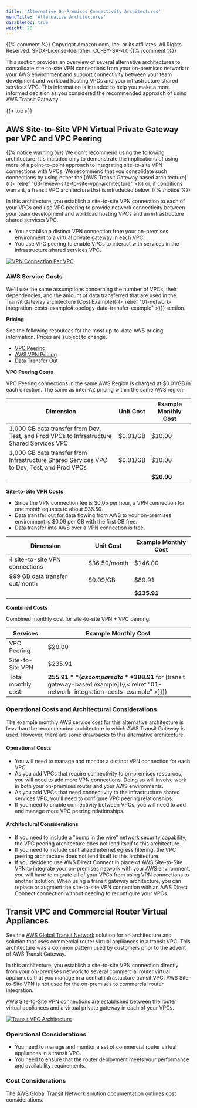 ```yaml
---
title: 'Alternative On-Premises Connectivity Architectures'
menuTitle: 'Alternative Architectures'
disableToc: true
weight: 20
---
```


{{% comment %}}
Copyright Amazon.com, Inc. or its affiliates. All Rights Reserved.
SPDX-License-Identifier: CC-BY-SA-4.0
{{% /comment %}}

This section provides an overview of several alternative architectures to consolidate site-to-site VPN connections from your on-premises network to your AWS environment and support connectivity between your team develpment and workload hosting VPCs and your infrastructure shared services VPC.  This information is intended to help you make a more informed decision as you considered the recommended approach of using AWS Transit Gateway.

{{< toc >}}

## AWS Site-to-Site VPN Virtual Private Gateway per VPC and VPC Peering

{{% notice warning %}}
We don't recommend using the following architecture. It's included only to demonstrate the implications of using more of a point-to-point approach to integrating site-to-site VPN connections with VPCs.  We recommend that you consolidate such connections by using either the [AWS Transit Gateway based architecture]({{< relref "03-review-site-to-site-vpn-architecture" >}}) or, if conditions warrant, a transit VPC architecture that is introduced below.
{{% /notice %}}

In this architecture, you establish a site-to-site VPN connection to each of your VPCs and use VPC peering to provide network connecticity between your team development and workload hosting VPCs and an infrastructure shared services VPC.

* You establish a distinct VPN connection from your on-premises environment to a virtual private gateway in each VPC.
* You use VPC peering to enable VPCs to interact with services in the infrastructure shared services VPC.

[![VPN Connection Per VPC](/images/05-optional/01-hybrid-networking/site-to-site-vpn-site-to-site-vpn-each-vpc.png?height=600px)](/images/05-optional/01-hybrid-networking/site-to-site-vpn-site-to-site-vpn-each-vpc.png)

### AWS Service Costs

We'll use the same assumptions concerning the number of VPCs, their dependencies, and the amount of data transferred that are used in the Transit Gateway architecture [Cost Example]({{< relref "01-network-integration-costs-example#topology-data-transfer-example" >}}) section.

**Pricing**

See the following resources for the most up-to-date AWS pricing information. Prices are subject to change.

* [VPC Peering](https://docs.aws.amazon.com/vpc/latest/peering/vpc-peering-basics.html#vpc-peering-pricing)
* [AWS VPN Pricing](https://aws.amazon.com/vpn/pricing/)
* [Data Transfer Out](https://aws.amazon.com/ec2/pricing/on-demand/)

**VPC Peering Costs**

VPC Peering connections in the same AWS Region is charged at $0.01/GB in each direction. The same as inter-AZ pricing within the same AWS region.

|Dimension|Unit Cost|Example Monthly Cost|
|---------|---------|------------|
|1,000 GB data transfer from Dev, Test, and Prod VPCs to Infrastructure Shared Services VPC|$0.01/GB|$10.00|
|1,000 GB data transfer from Infrastructure Shared Services VPC to Dev, Test, and Prod VPCs|$0.01/GB|$10.00|
| | |**$20.00**|

**Site-to-Site VPN Costs**

* Since the VPN connection fee is $0.05 per hour, a VPN connection for one month equates to about $36.50.
* Data transfer out for data flowing from AWS to your on-premises environment is $0.09 per GB with the first GB free.
* Data transfer into AWS over a VPN connection is free.

|Dimension|Unit Cost|Example Monthly Cost|
|---------|---------|------------|
|4 site-to-site VPN connections|$36.50/month|$146.00|
|999 GB data transfer out/month|$0.09/GB|$89.91|
| | |**$235.91**|

**Combined Costs**

Combined monthly cost for site-to-site VPN + VPC peering: 

|Services|Example Monthly Cost|
|--------|----------|
|VPC Peering|$20.00|
|Site-to-Site VPN|$235.91|
|Total monthly cost:|**$255.91** (as compared to **$388.91** for [transit gateway-based example]({{< relref "01-network-integration-costs-example" >}}))|

### Operational Costs and Architectural Considerations

The example monthly AWS service cost for this alternative architecture is less than the recommended architecture in which AWS Transit Gateway is used.  However, there are some drawbacks to this alternative architecture.

#### Operational Costs

* You will need to manage and monitor a distinct VPN connection for each VPC.
* As you add VPCs that require connectivity to on-premises resources, you will need to add more VPN connections. Doing so will involve work in both your on-premises router and your AWS environments.
* As you add VPCs that need connectivity to the infrastructure shared services VPC, you'll need to configure VPC peering relationships.
* If you need to enable connectivity between VPCs, you will need to add and manage more VPC peering relationships.

#### Architectural Considerations

* If you need to include a "bump in the wire" network security capability, the VPC peering architecture does not lend itself to this architecture.
* If you need to include centralized internet egress filtering, the VPC peering architecture does not lend itself to this architecture.
* If you decide to use AWS Direct Connect in place of AWS Site-to-Site VPN to integrate your on-premises network with your AWS environment, you will have to migrate all of your VPCs from using VPN connections to another solution. When using a transit gateway architecture, you can replace or augment the site-to-site VPN connection with an AWS Direct Connect connection without needing to reconfigure your VPCs.

## Transit VPC and Commercial Router Virtual Appliances

See the [AWS Global Transit Network](https://aws.amazon.com/solutions/implementations/aws-global-transit-network/) solution for an architecture and solution that uses commercial router virtual appliances in a transit VPC. This architecture was a common pattern used by customers prior to the advent of AWS Transit Gateway.

In this architecture, you establish a site-to-site VPN connection directly from your on-premises network to several commercial router virtual appliances that you manage in a central infrastucture transit VPC. AWS Site-to-Site VPN is not used for the on-premises to commercial router integration.

AWS Site-to-Site VPN connections are established between the router virtual appliances and a virtual private gateway in each of your VPCs.

[![Transit VPC Architecture](/images/05-optional/01-hybrid-networking/transit-vpc-architecture.png?height=600px)](/images/05-optional/01-hybrid-networking/transit-vpc-architecture.png)

### Operational Considerations

* You need to manage and monitor a set of commercial router virtual appliances in a transit VPC.
* You need to ensure that the router deployment meets your performance and availability requirements.

### Cost Considerations

The [AWS Global Transit Network](https://docs.aws.amazon.com/solutions/latest/cisco-based-transit-vpc/overview.html) solution documentation outlines cost considerations.